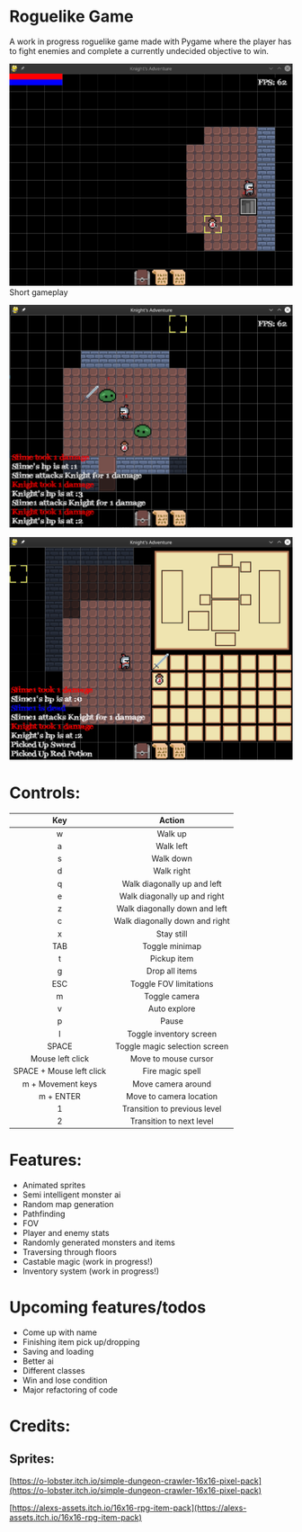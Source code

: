 # Roguelike Game
A work in progress roguelike game made with Pygame where the player has to fight enemies and complete a currently undecided objective to win.

![Gameplay](resource/readme/Gameplay.gif)
Short gameplay

![Combat](resource/readme/Combat.png)

![Inventory](resource/readme/Inventory.png)

# Controls:

| Key | Action |
|:---:|:---:|
| w   | Walk up |
| a   | Walk left |
| s   | Walk down |
| d   | Walk right |
| q   | Walk diagonally up and left |
| e   | Walk diagonally up and right |
| z   | Walk diagonally down and left |
| c   | Walk diagonally down and right |
| x   | Stay still |
| TAB | Toggle minimap |
| t   | Pickup item |
| g   | Drop all items |
| ESC | Toggle FOV limitations |
| m   | Toggle camera |
| v   | Auto explore |
| p   | Pause |
| I   | Toggle inventory screen |
| SPACE | Toggle magic selection screen |
| Mouse left click | Move to mouse cursor |
| SPACE + Mouse left click | Fire magic spell |
| m + Movement keys | Move camera around |
| m + ENTER | Move to camera location |
| 1 | Transition to previous level |
| 2 | Transition to next level |

# Features:
- Animated sprites
- Semi intelligent monster ai
- Random map generation
- Pathfinding
- FOV
- Player and enemy stats
- Randomly generated monsters and items
- Traversing through floors
- Castable magic (work in progress!)
- Inventory system (work in progress!)

# Upcoming features/todos
- Come up with name
- Finishing item pick up/dropping
- Saving and loading
- Better ai
- Different classes
- Win and lose condition
- Major refactoring of code

# Credits:  
## Sprites:
[https://o-lobster.itch.io/simple-dungeon-crawler-16x16-pixel-pack](https://o-lobster.itch.io/simple-dungeon-crawler-16x16-pixel-pack)

[https://alexs-assets.itch.io/16x16-rpg-item-pack](https://alexs-assets.itch.io/16x16-rpg-item-pack)
